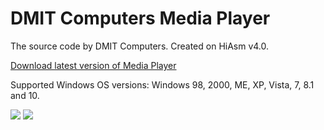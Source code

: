 # DMIT Computers Media Player
The source code by DMIT Computers.
Created on HiAsm v4.0.
<p><a href="https://github.com/dmitryevdev/dmc-mediaplayer/releases/tag/3.0.711">Download latest version of Media Player</a>
<p>Supported Windows OS versions: Windows 98, 2000, ME, XP, Vista, 7, 8.1 and 10.</p>
<p><img src='https://raw.githubusercontent.com/dmitryevdev/dmc-mediaplayer/master/view.png'>
<img src='https://raw.githubusercontent.com/dmitryevdev/dmc-mediaplayer/master/view2.png'></p>
